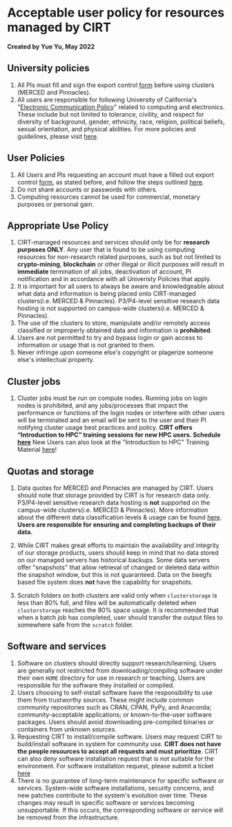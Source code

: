 # Acceptable user policy for resources managed by CIRT

**Created by Yue Yu, May 2022**

## University policies
1. All PIs must fill and sign the export control [form](https://ucmerced.box.com/s/zvptfc8adbdzt4xs8kcj73lyretyn692) before using clusters (MERCED and Pinnacles).
2. All users are responsible for following University of California's "[Electronic Communication Policy](https://it.ucmerced.edu/sites/it.ucmerced.edu/files/wp-content/uploads/2017/11/acceptable-use-policy.pdf)" related to computing and electronics. These include but not limited to tolerance, civility, and respect for diversity of background, gender, ethnicity, race, religion, political beliefs, sexual orientation, and physical abilities. For more policies and guidelines, please visit [here](https://it.ucmerced.edu/oit-policies-guidelines).


## User Policies 
1. All Users and PIs requesting an account must have a filled out  export control [form](https://ucmerced.app.box.com/s/e6pmv4cv59tz76aat5re1kzvg23c0s09), as stated before, and follow the steps outlined [here](p_get_started.md). 
2. Do not share accounts or passwords with others. 
3. Computing resources cannot be used for commercial, monetary purposes or personal gain. 


## Appropriate Use Policy 
1. CIRT-managed resources and services should only be for __research purposes ONLY__. Any user that is found to be using computing resources for non-research related purposes, such as but not limited to __crypto-mining__, __blockchain__ or other illegal or illicit purposes will result in __immediate__ termination of all jobs, deactivation of account, PI notification and in accordance with all Univeristy Policies that apply.  
2. It is important for all users to always be aware and knowledgeable about what data and information is being placed onto CIRT-managed clusters(i.e. MERCED & Pinnacles). P3/P4-level sensitive research data hosting is not supported on campus-wide clusters(i.e. MERCED & Pinnacles). 
3. The use of the clusters to store, manipulate and/or remotely access classified or improperly obtained data and information is __prohibited__.
4. Users are not permitted to try and bypass login or gain access to information or usage that is not granted to them. 
5. Never infringe upon someone else's copyright or plagerize someone else's intellectual property.  


   

## Cluster jobs
1. Cluster jobs must be run on compute nodes. Running jobs on login nodes is prohibited, and any jobs/processes that impact the performance or functions of the login nodes or interfere with other users will be terminated and an email will be sent to the user and their PI notifying cluster usage best practices and policy. **CIRT offers “Introduction to HPC” training sessions for new HPC users. Schedule [here](https://ucmerced.service-now.com/servicehub?id=public_kb_article&sys_id=3c3ee9ff1b67a0543a003112cd4bcb13&form_id=06da3f8edbfc08103c4d56f3ce9619f4)** New Users can also look at the "Introduction to HPC" Training Material [here](hpc_training.md)!


## Quotas and storage
1. Data quotas for MERCED and Pinnacles are managed by CIRT. Users should note that storage provided by CIRT is for research data only.  P3/P4-level sensitive research data hosting is __not__ supported on the campus-wide clusters(i.e. MERCED & Pinnacles). More information about the different data classification levels & usage can be found [here](https://it.ucmerced.edu/uc-merced-data-usage-guide). __Users are responsible for ensuring and completing backups of their data.__

2. While CIRT makes great efforts to maintain the availability and integrity of our storage products, users should keep in mind that no data stored on our managed servers has historical backups. Some data servers offer "snapshots" that allow retrieval of changed or deleted data within the snapshot window, but this is not guaranteed. Data on the beegfs based file system does **not** have the capability for snapshots.

3. Scratch folders on both clusters are valid only when `clusterstorage` is less than 80% full, and files will be automatically deleted when `clusterstorage` reaches the 80% space usage. It is recommended that when a batch job has completed, user should transfer the output files to somewhere safe from the `scratch` folder. 


## Software and services
1. Software on clusters should directly support research/learning. Users are generally not restricted from downloading/compiling software under their own `HOME` directory for use in research or teaching. Users are responsible for the software they installed or compiled.
2. Users choosing to self-install software have the responsibility to use them from trustworthy sources. These might include common community repositories such as CRAN, CPAN, PyPy, and Anaconda; community-acceptable applications; or known-to-the-user software packages. Users should avoid downloading pre-compiled binaries or containers from unknown sources.
3. Requesting CIRT to install/compile software. Users may request CIRT to build/install software in system for community use. **CIRT does not have the people resources to accept all requests and must prioritize**. CIRT can also deny software installation request that is not suitable for the environment. For software installation request, please submit a ticket [here](https://ucmerced.service-now.com/servicehub?id=public_kb_article&sys_id=b83ee9ff1b67a0543a003112cd4bcbde&form_id=0cb3dca04f7d4300b52ba1618110c7ff)
4. There is no guarantee of long-term maintenance for specific software or services. System-wide software installations, security concerns, and new patches contribute to the system's evolution over time. These changes may result in specific software or services becoming unsupportable. If this occurs, the corresponding software or service will be removed from the infrastructure.
